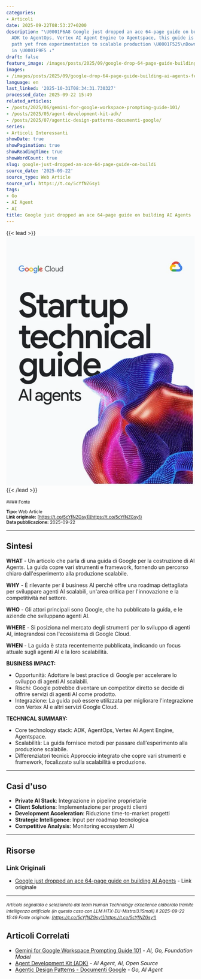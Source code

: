 ```yaml
---
categories:
- Articoli
date: 2025-09-22T08:53:27+0200
description: "\U0001F6A8 Google just dropped an ace 64-page guide on building AI Agents\nFrom
  ADK to AgentOps, Vertex AI Agent Engine to Agentspace, this guide is the clearest
  path yet from experimentation to scalable production \U0001F525\nDownload link (free!)
  in \U0001F9F5 ↓"
draft: false
feature_image: /images/posts/2025/09/google-drop-64-page-guide-building-ai-agents-featured.webp
images:
- /images/posts/2025/09/google-drop-64-page-guide-building-ai-agents-featured.webp
language: en
last_linked: '2025-10-31T08:34:31.730327'
processed_date: 2025-09-22 15:49
related_articles:
- /posts/2025/06/gemini-for-google-workspace-prompting-guide-101/
- /posts/2025/05/agent-development-kit-adk/
- /posts/2025/07/agentic-design-patterns-documenti-google/
series:
- Articoli Interessanti
showDate: true
showPagination: true
showReadingTime: true
showWordCount: true
slug: google-just-dropped-an-ace-64-page-guide-on-buildi
source_date: '2025-09-22'
source_type: Web Article
source_url: https://t.co/5cYfNZGsy1
tags:
- Go
- AI Agent
- AI
title: Google just dropped an ace 64-page guide on building AI Agents
---
```


{{< lead >}}
![Featured image](/images/posts/2025/09/google-drop-64-page-guide-building-ai-agents-featured.webp)
{{< /lead >}}

<small>
#### Fonte

**Tipo:** Web Article  
**Link originale:** [https://t.co/5cYfNZGsy1](https://t.co/5cYfNZGsy1)  
**Data pubblicazione:** 2025-09-22

</small>

---

## Sintesi

**WHAT** - Un articolo che parla di una guida di Google per la costruzione di AI Agents. La guida copre vari strumenti e framework, fornendo un percorso chiaro dall'esperimento alla produzione scalabile.

**WHY** - È rilevante per il business AI perché offre una roadmap dettagliata per sviluppare agenti AI scalabili, un'area critica per l'innovazione e la competitività nel settore.

**WHO** - Gli attori principali sono Google, che ha pubblicato la guida, e le aziende che sviluppano agenti AI.

**WHERE** - Si posiziona nel mercato degli strumenti per lo sviluppo di agenti AI, integrandosi con l'ecosistema di Google Cloud.

**WHEN** - La guida è stata recentemente pubblicata, indicando un focus attuale sugli agenti AI e la loro scalabilità.

**BUSINESS IMPACT:**
- Opportunità: Adottare le best practice di Google per accelerare lo sviluppo di agenti AI scalabili.
- Rischi: Google potrebbe diventare un competitor diretto se decide di offrire servizi di agenti AI come prodotto.
- Integrazione: La guida può essere utilizzata per migliorare l'integrazione con Vertex AI e altri servizi Google Cloud.

**TECHNICAL SUMMARY:**
- Core technology stack: ADK, AgentOps, Vertex AI Agent Engine, Agentspace.
- Scalabilità: La guida fornisce metodi per passare dall'esperimento alla produzione scalabile.
- Differenziatori tecnici: Approccio integrato che copre vari strumenti e framework, focalizzato sulla scalabilità e produzione.

---

## Casi d'uso

- **Private AI Stack**: Integrazione in pipeline proprietarie
- **Client Solutions**: Implementazione per progetti clienti
- **Development Acceleration**: Riduzione time-to-market progetti
- **Strategic Intelligence**: Input per roadmap tecnologica
- **Competitive Analysis**: Monitoring ecosystem AI

---



## Risorse

### Link Originali
- [Google just dropped an ace 64-page guide on building AI Agents](https://t.co/5cYfNZGsy1) - Link originale


---

*<small>Articolo segnalato e selezionato dal team Human Technology eXcellence elaborato tramite intelligenza artificiale (in questo caso con LLM HTX-EU-Mistral3.1Small) il 2025-09-22 15:49
Fonte originale: [https://t.co/5cYfNZGsy1](https://t.co/5cYfNZGsy1)</small>*

## Articoli Correlati

- [Gemini for Google Workspace Prompting Guide 101](/posts/2025/06/gemini-for-google-workspace-prompting-guide-101/) - *AI, Go, Foundation Model*
- [Agent Development Kit (ADK)](/posts/2025/05/agent-development-kit-adk/) - *AI Agent, AI, Open Source*
- [Agentic Design Patterns - Documenti Google](/posts/2025/07/agentic-design-patterns-documenti-google/) - *Go, AI Agent*